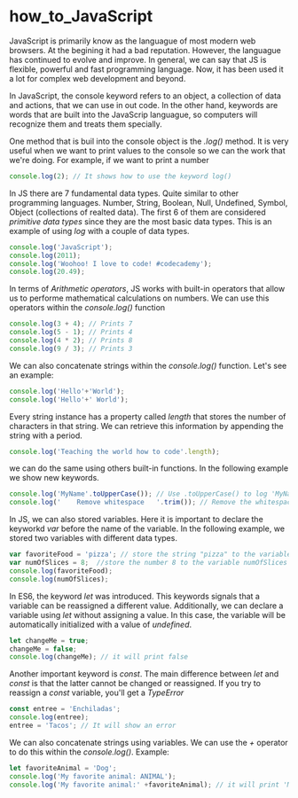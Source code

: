 # how_to_JavaScript

JavaScript is primarily know as the languague of most modern web browsers. At the begining it had a bad reputation. However, the languague has continued to evolve and improve. In general, we can say that JS is flexible, powerful and fast programming language. Now, it has been used it a lot for complex web development and beyond.

In JavaScript, the console keyword refers to an object, a collection of data and actions, that we can use in out code.  In the other hand, keywords are words that are built into the JavaScrip languague, so computers will recognize them and treats them specially.

One method that is buil into the console object is the *.log()* method. It is very useful when we want to print values to the console so we can the work that we're doing. For example, if we want to print a number

```javascript
console.log(2); // It shows how to use the keyword log() 
```
In JS there are 7 fundamental data types. Quite similar to other programming languages. Number, String, Boolean, Null, Undefined, Symbol, Object (collections of realted data). The first 6 of them are considered *primitive data types* since they are the most basic data types. This is an example of using *log* with a couple of data types.

```javascript
console.log('JavaScript');
console.log(2011);
console.log('Woohoo! I love to code! #codecademy');
console.log(20.49);
```

In terms of *Arithmetic operators*, JS works with built-in operators that allow us to performe mathematical calculations on numbers. We can use this operators within the *console.log()* function

```javascript
console.log(3 + 4); // Prints 7
console.log(5 - 1); // Prints 4
console.log(4 * 2); // Prints 8
console.log(9 / 3); // Prints 3
```

We can also concatenate strings within the *console.log()* function. Let's see an example:

```javascript
console.log('Hello'+'World');
console.log('Hello'+' World');
```
Every string instance has a property called *length* that stores the number of characters in that string. We can retrieve this information by appending the string with a period. 
```javascript
console.log('Teaching the world how to code'.length);
```

we can do the same using others built-in functions. In the following example we show new keywords.

```javascript
console.log('MyName'.toUpperCase()); // Use .toUpperCase() to log 'MyName' in all uppercase letters
console.log('    Remove whitespace   '.trim()); // Remove the whitespaces
```

In JS, we can also stored variables. Here it is important to declare the keyworkd *var* before the name of the variable. In the following example, we stored two variables with different data types. 

```javascript
var favoriteFood = 'pizza'; // store the string "pizza" to the variable favoriteFood
var numOfSlices = 8;  //store the number 8 to the variable numOfSlices
console.log(favoriteFood);
console.log(numOfSlices);
```

In ES6, the keyword *let* was introduced. This keywords signals that a variable can be reassigned a different value.  Additionally, we can declare a variable using *let* without assigning a value. In this case, the variable will be automatically initialized with a value of *undefined*. 

```javascript
let changeMe = true; 
changeMe = false;
console.log(changeMe); // it will print false 
```
Another important keyword is *const*. The main difference between *let* and *const* is that the latter cannot be changed or reassigned. If you try to reassign a *const* variable, you'll get a *TypeError* 

```javascript
const entree = 'Enchiladas';
console.log(entree);
entree = 'Tacos'; // It will show an error
```
 
We can also concatenate strings using variables. We can use the *+* operator to do this within the *console.log()*. Example: 

```javascript
let favoriteAnimal = 'Dog';
console.log('My favorite animal: ANIMAL');
console.log('My favorite animal:' +favoriteAnimal); // it will print 'My favorite animal: Dog'
```

